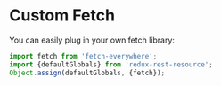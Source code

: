 # Custom Fetch

You can easily plug in your own fetch library:

```js
import fetch from 'fetch-everywhere';
import {defaultGlobals} from 'redux-rest-resource';
Object.assign(defaultGlobals, {fetch});
```
